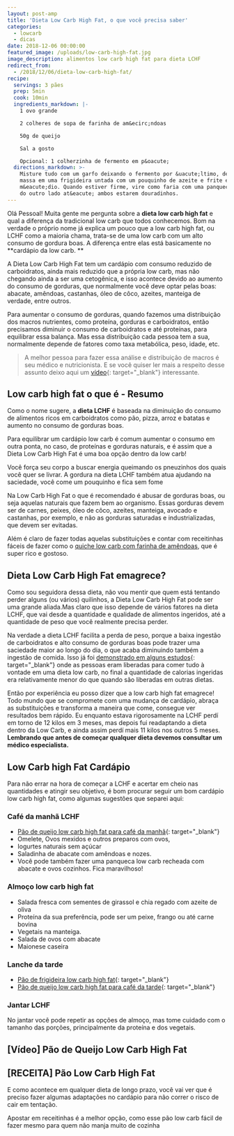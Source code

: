 ```yaml
---
layout: post-amp
title: 'Dieta Low Carb High Fat, o que você precisa saber'
categories:
  - lowcarb
  - dicas
date: 2018-12-06 00:00:00
featured_image: /uploads/low-carb-high-fat.jpg
image_description: alimentos low carb high fat para dieta LCHF
redirect_from:
  - /2018/12/06/dieta-low-carb-high-fat/
recipe:
  servings: 3 pães
  prep: 5min
  cook: 10min
  ingredients_markdown: |-
    1 ovo grande

    2 colheres de sopa de farinha de am&ecirc;ndoas

    50g de queijo

    Sal a gosto

    Opcional: 1 colherzinha de fermento em p&oacute;
  directions_markdown: >-
    Misture tudo com um garfo deixando o fermento por &uacute;ltimo, despeje a
    massa em uma frigideira untada com um pouquinho de azeite e frite em fogo
    m&eacute;dio. Quando estiver firme, vire como faria com uma panqueca e frite
    do outro lado at&eacute; ambos estarem douradinhos.
---
```


Olá Pessoal! Muita gente me pergunta sobre a **dieta low carb high fat** e qual a diferença da tradicional low carb que todos conhecemos. Bom na verdade o próprio nome já explica um pouco que a low carb high fat, ou LCHF como a maioria chama, trata-se de uma low carb com um alto consumo de gordura boas. A diferença entre elas está basicamente no **cardápio da low carb. **

A Dieta Low Carb High Fat tem um cardápio com consumo reduzido de carboidratos, ainda mais reduzido que a própria low carb, mas não chegando ainda a ser uma cetogênica, e isso acontece devido ao aumento do consumo de gorduras, que normalmente você deve optar pelas boas: abacate, amêndoas, castanhas, óleo de côco, azeites, manteiga de verdade, entre outros.  

Para aumentar o consumo de gorduras, quando fazemos uma distribuição dos macros nutrientes, como proteína, gorduras e carboidratos, então precisamos diminuir o consumo de carboidratos e até proteínas, para equilibrar essa balança. Mas essa distribuição cada pessoa tem a sua, normalmente depende de fatores como taxa metabólica, peso, idade, etc.

<amp-img width="600" height="300" layout="responsive" src="/uploads/castanhas-low-carb-high-fat.jpg" alt="dieta low carb high fat distribuicao de macros"></amp-img>

> A melhor pessoa para fazer essa análise e distribuição de macros é seu médico e nutricionista. E se você quiser ler mais a respeito desse assunto deixo aqui um [vídeo](https://www.youtube.com/watch?v=vB2EtclQLRA){: target="_blank"} interessante.

## Low carb high fat o que é - Resumo

Como o nome sugere, a **dieta LCHF** é baseada na diminuição do consumo de alimentos ricos em carboidratos como pão, pizza, arroz e batatas e aumento no consumo de gorduras boas.

Para equilibrar um cardápio low carb é comum aumentar o consumo em outra ponta, no caso, de proteínas e gorduras naturais, e é assim que a Dieta Low Carb High Fat é uma boa opção dentro da low carb!

Você força seu corpo a buscar energia queimando os pneuzinhos dos quais você quer se livrar. A gordura na dieta LCHF também atua ajudando na saciedade, você come um pouquinho e fica sem fome

Na Low Carb High Fat o que é recomendado é abusar de gorduras boas, ou seja aquelas naturais que fazem bem ao organismo. Essas gorduras devem ser de carnes, peixes, óleo de côco, azeites, manteiga, avocado e castanhas, por exemplo, e não as gorduras saturadas e industrializadas, que devem ser evitadas.

Além é claro de fazer todas aquelas substituições e contar com receitinhas fáceis de fazer como o [quiche low carb com farinha de amêndoas](/quiche-low-carb-de-bacon-com-alho-poro/), que é super rico e gostoso.

## Dieta Low Carb High Fat emagrece?

Como sou seguidora dessa dieta, não vou mentir que quem está tentando perder alguns (ou vários) quilinhos, a Dieta Low Carb High Fat pode ser uma grande aliada.Mas claro que isso depende de vários fatores na dieta LCHF, que vai desde a quantidade e qualidade de alimentos ingeridos, até a quantidade de peso que você realmente precisa perder.

Na verdade a dieta LCHF facilita a perda de peso, porque a baixa ingestão de carboidratos e alto consumo de gorduras boas pode trazer uma saciedade maior ao longo do dia, o que acaba diminuindo também a ingestão de comida. Isso já foi [demonstrado em alguns estudos](https://www.ncbi.nlm.nih.gov/pubmed/26768850){: target="_blank"} onde as pessoas eram liberadas para comer tudo à vontade em uma dieta low carb, no final a quantidade de calorias ingeridas era relativamente menor do que quando são liberadas em outras dietas.

Então por experiência eu posso dizer que a low carb high fat emagrece! Todo mundo que se compromete com uma mudança de cardápio, abraça as substituições e transforma a maneira que come, consegue ver resultados bem rápido. Eu enquanto estava rigorosamente na LCHF perdí em torno de 12 kilos em 3 meses, mas depois fui readaptando a dieta dentro da Low Carb, e ainda assim perdí mais 11 kilos nos outros 5 meses. **Lembrando que antes de começar qualquer dieta devemos consultar um médico especialista.**

## Low Carb high Fat Cardápio
Para não errar na hora de começar a LCHF e acertar em cheio nas quantidades e atingir seu objetivo, é bom procurar seguir um bom cardápio low carb high fat, como algumas sugestões que separei aqui:
### Café da manhã LCHF
* [Pão de queijo low carb high fat para café da manhã](https://www.youtube.com/watch?v=c0Ynn48gUiM){: target="_blank"}
* Omelete, Ovos mexidos e outros preparos com ovos,
* Iogurtes naturais sem açúcar
* Saladinha de abacate com amêndoas e nozes.
* Você pode também fazer uma panqueca low carb recheada com abacate e ovos cozinhos. Fica maravilhoso!

### Almoço low carb high fat
* Salada fresca com sementes de girassol e chia regado com azeite de oliva
* Proteína da sua preferência, pode ser um peixe, frango ou até carne bovina 
* Vegetais na manteiga.
* Salada de ovos com abacate
* Maionese caseira

### Lanche da tarde
* [Pão de frigideira low carb high fat](https://www.youtube.com/watch?v=UiMpHjmiKaQ){: target="_blank"}
* [Pão de queijo low carb high fat para café da tarde](https://www.youtube.com/watch?v=c0Ynn48gUiM){: target="_blank"}

### Jantar LCHF
No jantar você pode repetir as opções de almoço, mas tome cuidado com o tamanho das porções, principalmente da proteína e dos vegetais.
## [Vídeo] Pão de Queijo Low Carb High Fat
<amp-youtube data-videoid="c0Ynn48gUiM" layout="responsive" width="480" height="270"></amp-youtube>
## [RECEITA] Pão Low Carb High Fat

E como acontece em qualquer dieta de longo prazo, você vai ver que é preciso fazer algumas adaptações no cardápio para não correr o risco de cair em tentação.

Apostar em receitinhas é a melhor opção, como esse pão low carb fácil de fazer mesmo para quem não manja muito de cozinha